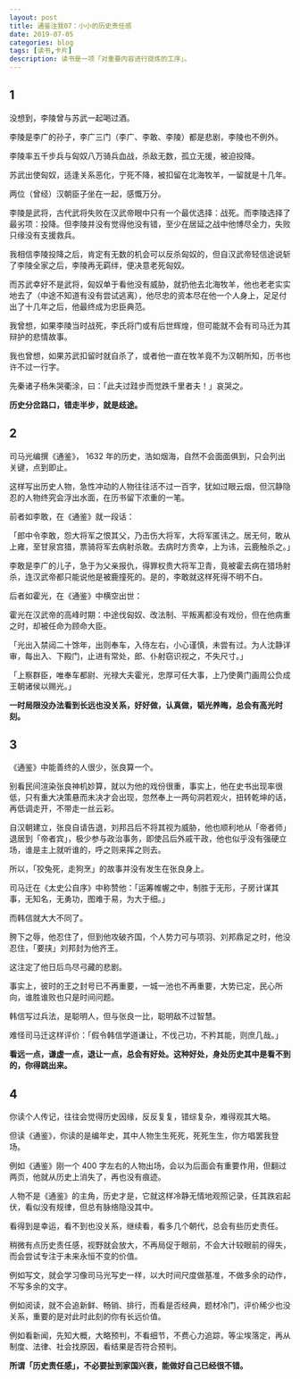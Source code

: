 ```yaml
---
layout: post
title: 通鉴注我07：小小的历史责任感
date: 2019-07-05
categories: blog
tags: [读书,卡片]
description: 读书是一项「对重要内容进行提炼的工序」。
---
```


## 1 

没想到，李陵曾与苏武一起喝过酒。

李陵是李广的孙子，李广三门（李广、李敢、李陵）都是悲剧，李陵也不例外。

李陵率五千步兵与匈奴八万骑兵血战，杀敌无数，孤立无援，被迫投降。

苏武出使匈奴，适逢关系恶化，宁死不降，被扣留在北海牧羊，一留就是十几年。

两位（曾经）汉朝臣子坐在一起，感慨万分。

李陵是武将，古代武将失败在汉武帝眼中只有一个最优选择：战死。而李陵选择了最劣项：投降。但李陵并没有觉得他没有错，至少在居延之战中他博尽全力，失败只缘没有支援救兵。

我相信李陵投降之后，肯定有无数的机会可以反杀匈奴的，但自汉武帝轻信途说斩了李陵全家之后，李陵再无羁绊，便决意老死匈奴。

而苏武幸好不是武将，匈奴单于看他没有威胁，就扔他去北海牧羊，他也老老实实地去了（中途不知道有没有尝试逃离），他尽忠的资本尽在他一个人身上，足足付出了十几年之后，他最终成为忠臣典范。

我曾想，如果李陵当时战死，李氏将门或有后世辉煌，但可能就不会有司马迁为其辩护的悲情故事。

我也曾想，如果苏武扣留时就自杀了，或者他一直在牧羊竟不为汉朝所知，历书也许不过一行字。

先秦诸子杨朱哭衢涂，曰：「此夫过跬步而觉跌千里者夫！」哀哭之。

**历史分岔路口，错走半步，就是歧途。**

## 2

司马光编撰《通鉴》， 1632 年的历史，浩如烟海，自然不会面面俱到，只会列出关键，点到即止。

这样写出历史人物，急性冲动的人物往往活不过一百字，犹如过眼云烟，但沉静隐忍的人物终究会浮出水面，在历书留下浓重的一笔。

前者如李敢，在《通鉴》就一段话：

「郎中令李敢，怨大将军之恨其父，乃击伤大将军，大将军匿讳之。居无何，敢从上雍，至甘泉宫猎，票骑将军去病射杀敢。去病时方贵幸，上为讳，云鹿触杀之。」

李敢是李广的儿子，急于为父亲报仇，得罪权贵大将军卫青，竟被霍去病在猎场射杀，连汉武帝都只能说他是被鹿撞死的。是的，李敢就这样死得不明不白。

后者如霍光，在《通鉴》中横空出世：

霍光在汉武帝的高峰时期：中途伐匈奴、改法制、平叛离都没有戏份，但在他病重之时，却被任命为顾命大臣。

「光出入禁闼二十馀年，出则奉车，入侍左右，小心谨慎，未尝有过。为人沈静详审，每出入、下殿门，止进有常处，郎、仆射窃识视之，不失尺寸。」

「上察群臣，唯奉车都尉、光禄大夫霍光，忠厚可任大事，上乃使黄门画周公负成王朝诸侯以赐光。」

**一时局限没办法看到长远也没关系，好好做，认真做，韬光养晦，总会有高光时刻。**

## 3

《通鉴》中能善终的人很少，张良算一个。

别看民间渲染张良神机妙算，就以为他的戏份很重，事实上，他在史书出现率很低，只有重大决策悬而未决才会出现，忽然奉上一两句洞若观火，扭转乾坤的话，再低调走开，不带走一丝云彩。

自汉朝建立，张良自请告退，刘邦吕后不将其视为威胁，他也顺利地从「帝者师」退居到「帝者宾」，极少参与政治事务，即使吕后外戚干政，他也似乎没有强硬立场，谁是主上就听谁的，呼之则来挥之则去。

所以，「狡兔死，走狗烹」的故事并没有发生在张良身上。

司马迁在《太史公自序》中称赞他：「运筹帷幄之中，制胜于无形，子房计谋其事，无知名，无勇功，图难于易，为大于细。」

而韩信就大大不同了。

胯下之辱，他忍住了，但到他攻破齐国，个人势力可与项羽、刘邦鼎足之时，他没忍住，「要挟」刘邦封为他齐王。

这注定了他日后鸟尽弓藏的悲剧。

事实上，彼时的王之封号已不再重要，一城一池也不再重要，大势已定，民心所向，谁胜谁败也只是时间问题。

韩信写过兵法，是聪明人，但与张良一比，聪明敌不过智慧。

难怪司马迁这样评价：「假令韩信学道谦让，不伐己功，不矜其能，则庶几哉。」

**看远一点，谦虚一点，退让一点，总会有好处。这种好处，身处历史其中是看不到的，你得跳出来。**

## 4

你读个人传记，往往会觉得历史因缘，反反复复，错综复杂，难得观其大略。

但读《通鉴》，你读的是编年史，其中人物生生死死，死死生生，你方唱罢我登场。

例如《通鉴》刚一个 400 字左右的人物出场，会以为后面会有重要作用，但翻过两页，他就从历史上消失了，再也没有痕迹。

人物不是《通鉴》的主角，历史才是，它就这样冷静无情地观照记录，任其跌宕起伏，看似没有规律，但总有脉络隐没其中。

看得到是幸运，看不到也没关系，继续看，看多几个朝代，总会有些历史责任。

稍微有点历史责任感，视野就会放大，不再局促于眼前，不会大计较眼前的得失，而会尝试专注于未来永恒不变的价值。

例如写文，就会学习像司马光写史一样，以大时间尺度做基准，不做多余的动作，不写多余的文字。

例如阅读，就不会追新鲜、畅销、排行，而看是否经典，题材冷门，评价稀少也没关系，重要的是对此时此刻的你有长远价值。

例如看新闻，先知大概，大略预判，不看细节，不费心力追踪，等尘埃落定，再从制度、法律、社会找原因，看结果是否符合预判。

**所谓「历史责任感」，不必要扯到家国兴衰，能做好自己已经很不错。**
